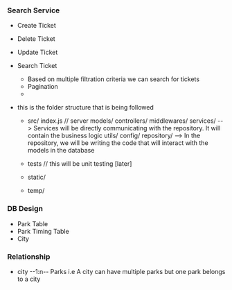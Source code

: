 ### Search Service

- Create Ticket
- Delete Ticket
- Update Ticket
- Search Ticket

  - Based on multiple filtration criteria we can search for tickets
  - Pagination
  -

- this is the folder structure that is being followed

  - src/
    index.js // server
    models/
    controllers/
    middlewares/
    services/ --> Services will be directly communicating with the repository. It will contain the business logic
    utils/
    config/
    repository/ --> In the repository, we will be writing the code that will interact with the models in the database

  - tests // this will be unit testing [later]
  - static/
  - temp/

### DB Design

- Park Table
- Park Timing Table
- City

### Relationship

- city --1:n-- Parks i.e A city can have multiple parks but one park belongs to a city
